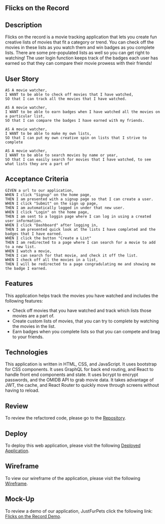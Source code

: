 ## Flicks on the Record

## Description
Flicks on the record is a movie tracking application that lets you create fun creative lists of movies that fit a category or trend.  You can check off the movies in these lists as you watch them and win badges as you complete lists.  There are some pre-populated lists as well so you can get right to watching!  The user login function keeps track of the badges each user has earned so that they can compare their movie prowess with their friends!

## User Story
```
AS A movie watcher, 
I WANT to be able to check off movies that I have watched,
SO that I can track all the movies that I have watched.

AS A movie watcher,
I WANT to be able to earn badges when I have watched all the movies on a particular list,
SO that I can compare the badges I have earned with my friends.

AS A movie watcher,
I WANT to be able to make my own lists,
SO that I can put my own creative spin on lists that I strive to complete

AS A movie watcher,
I WANT to be able to search movies by name or year, 
SO that I can easily search for movies that I have watched, to see what lists they are a part of
```

## Acceptance Criteria
```
GIVEN a url to our application,
WHEN I click "Signup" on the home page,
THEN I am presented with a signup page so that I can create a user.
WHEN I click "Submit" on the sign up page,
THEN I am automatically logged in under that new user.
WHEN I click "Login" on the home page,
THEN I am sent to a loggin page where I can log in using a created user information.
WHEN I click "Dashboard" after logging in,
THEN I am presented quick look at the lists I have completed and the badges that I have earned.
WHEN I click the button "Create a List"
THEN I am redirected to a page where I can search for a movie to add to a new list.
WHEN I watch a movie,
THEN I can search for that movie, and check it off the list.
WHEN I check off all the movies in a list,
THEN I will be redirected to a page congradulating me and showing me the badge I earned.
```
## Features
This application helps track the movies you have watched and includes the following features:
- Check off movies that you have watched and track which lists those movies are a part of.
- Create custom lists of movies, that you can try to complete by watching the movies in the list.
- Earn badges when you complete lists so that you can compete and brag to your friends.

## Technologies
This application is written in HTML, CSS, and JavaScript.  It uses bootstrap for CSS components.  It uses GraphQL for back end routing, and React to handle front end components and state.  It uses bcrypt to encrypt passwords, and the OMIDB API to grab movie data.  It takes advantage of JWT, the cache, and React Router to quickly move through screens without having to reload.

## Review
To review the refactored code, please go to the [Repository](https://github.com/nandodavila/Movie-Project).

## Deploy
To deploy this web application, please visit the following [Deployed Application](https://flicksontherecord.herokuapp.com/).

## Wireframe
To view our wireframe of the application, please visit the following [Wireframe](https://app.diagrams.net/#G1Wb9nN03YmZO5UW5iSe7vAvPSt4JDgqy1).

## Mock-Up
To review a demo of our application, JustFurPets click the following link: [Flicks on the Record Demo](https://watch.screencastify.com/v/cfX9tYCG1P5l71olIJDf).
